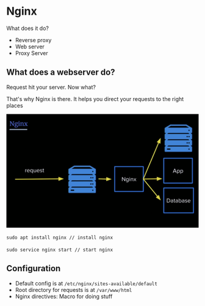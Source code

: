 # Nginx

What does it do?

- Reverse proxy
- Web server
- Proxy Server

## What does a webserver do?

Request hit your server. Now what?

That's why Nginx is there. It helps you direct your requests to the right places

![Nginx High Level](../../assets/nginx.png)

```
sudo apt install nginx // install nginx

sudo service nginx start // start nginx
```

## Configuration

- Default config is at `/etc/nginx/sites-available/default`
- Root directory for requests is at `/var/www/html`
- Nginx directives: Macro for doing stuff
